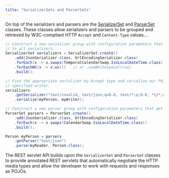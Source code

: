 ```yaml
---
title: "SerializerSets and ParserSets"
---
```


On top of the serializers and parsers are the [SerializerSet](../apidocs/org/apache/juneau/serializer/SerializerSet.html) and
[ParserSet](../apidocs/org/apache/juneau/parser/ParserSet.html) classes.
These classes allow serializers and parsers to be grouped and retrieved by W3C-compliant HTTP `Accept`
and `Content-Type` values...

```java
// Construct a new serializer group with configuration parameters that get applied
// to all serializers.
SerializerSet serializers = SerializerSet.create()
    .add(JsonSerializer.class, UrlEncodingSerializer.class)
    .forEach(x -> x.swaps(TemporalCalendarSwap.IsoLocalDateTime.class))
    .forEachWS(x -> x.ws())   // or .useWhitespace(true)
    .build();

// Find the appropriate serializer by Accept type and serialize our POJO to the
// specified writer.
serializers
    .getSerializer("text/invalid, text/json;q=0.8, text/*;q:0.6, *\/*;q=0.0")
    .serialize(myPerson, myWriter);

// Construct a new parser group with configuration parameters that get applied to all parsers.
ParserSet parsers = ParserSet.create()
    .add(JsonSerializer.class, UrlEncodingSerializer.class)
    .forEach(x -> x.swaps(CalendarSwap.IsoLocalDateTime.class))
    .build();

Person myPerson = parsers
    .getParser("text/json")
    .parse(myReader, Person.class);
```


The REST servlet API builds upon the `SerializerSet` and `ParserSet` classes
to provide annotated REST servlets that automatically negotiate the HTTP media types and allow the developer
to work with requests and responses as POJOs.
